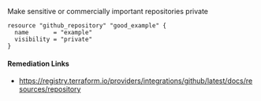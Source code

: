 
Make sensitive or commercially important repositories private

```hcl
resource "github_repository" "good_example" {
  name       = "example"
  visibility = "private"
}
```

#### Remediation Links
 - https://registry.terraform.io/providers/integrations/github/latest/docs/resources/repository

